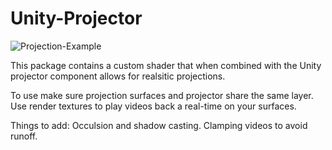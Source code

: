 # Unity-Projector


![Projection-Example](/Images/projector.gif)

This package contains a custom shader that when combined with the Unity projector component allows for realsitic projections.

To use make sure projection surfaces and projector share the same layer. Use render textures to play videos back a real-time on your surfaces. 

Things to add: Occulsion and shadow casting. Clamping videos to avoid runoff.